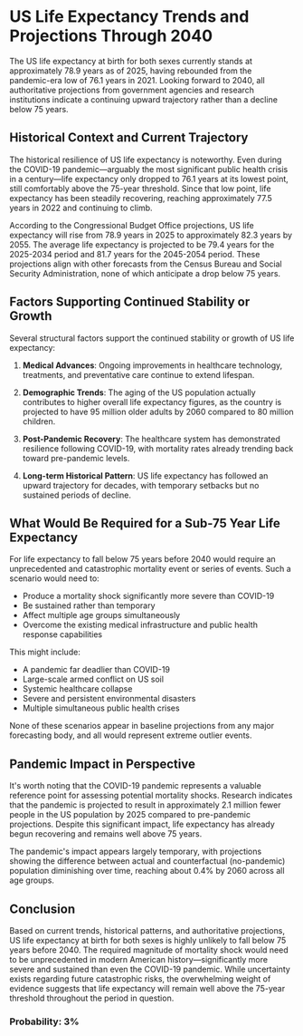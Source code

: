 # US Life Expectancy Trends and Projections Through 2040

The US life expectancy at birth for both sexes currently stands at approximately 78.9 years as of 2025, having rebounded from the pandemic-era low of 76.1 years in 2021. Looking forward to 2040, all authoritative projections from government agencies and research institutions indicate a continuing upward trajectory rather than a decline below 75 years.

## Historical Context and Current Trajectory

The historical resilience of US life expectancy is noteworthy. Even during the COVID-19 pandemic—arguably the most significant public health crisis in a century—life expectancy only dropped to 76.1 years at its lowest point, still comfortably above the 75-year threshold. Since that low point, life expectancy has been steadily recovering, reaching approximately 77.5 years in 2022 and continuing to climb.

According to the Congressional Budget Office projections, US life expectancy will rise from 78.9 years in 2025 to approximately 82.3 years by 2055. The average life expectancy is projected to be 79.4 years for the 2025-2034 period and 81.7 years for the 2045-2054 period. These projections align with other forecasts from the Census Bureau and Social Security Administration, none of which anticipate a drop below 75 years.

## Factors Supporting Continued Stability or Growth

Several structural factors support the continued stability or growth of US life expectancy:

1. **Medical Advances**: Ongoing improvements in healthcare technology, treatments, and preventative care continue to extend lifespan.

2. **Demographic Trends**: The aging of the US population actually contributes to higher overall life expectancy figures, as the country is projected to have 95 million older adults by 2060 compared to 80 million children.

3. **Post-Pandemic Recovery**: The healthcare system has demonstrated resilience following COVID-19, with mortality rates already trending back toward pre-pandemic levels.

4. **Long-term Historical Pattern**: US life expectancy has followed an upward trajectory for decades, with temporary setbacks but no sustained periods of decline.

## What Would Be Required for a Sub-75 Year Life Expectancy

For life expectancy to fall below 75 years before 2040 would require an unprecedented and catastrophic mortality event or series of events. Such a scenario would need to:

- Produce a mortality shock significantly more severe than COVID-19
- Be sustained rather than temporary
- Affect multiple age groups simultaneously
- Overcome the existing medical infrastructure and public health response capabilities

This might include:
- A pandemic far deadlier than COVID-19
- Large-scale armed conflict on US soil
- Systemic healthcare collapse
- Severe and persistent environmental disasters
- Multiple simultaneous public health crises

None of these scenarios appear in baseline projections from any major forecasting body, and all would represent extreme outlier events.

## Pandemic Impact in Perspective

It's worth noting that the COVID-19 pandemic represents a valuable reference point for assessing potential mortality shocks. Research indicates that the pandemic is projected to result in approximately 2.1 million fewer people in the US population by 2025 compared to pre-pandemic projections. Despite this significant impact, life expectancy has already begun recovering and remains well above 75 years.

The pandemic's impact appears largely temporary, with projections showing the difference between actual and counterfactual (no-pandemic) population diminishing over time, reaching about 0.4% by 2060 across all age groups.

## Conclusion

Based on current trends, historical patterns, and authoritative projections, US life expectancy at birth for both sexes is highly unlikely to fall below 75 years before 2040. The required magnitude of mortality shock would need to be unprecedented in modern American history—significantly more severe and sustained than even the COVID-19 pandemic. While uncertainty exists regarding future catastrophic risks, the overwhelming weight of evidence suggests that life expectancy will remain well above the 75-year threshold throughout the period in question.

### Probability: 3%
